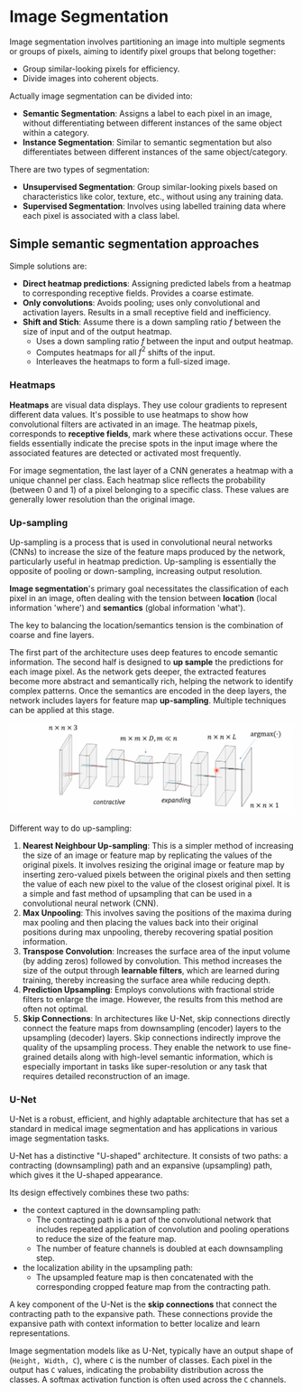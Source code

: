 # Image Segmentation

Image segmentation involves partitioning an image into multiple segments or groups of pixels, aiming to identify pixel groups that belong together:

- Group similar-looking pixels for efficiency.
- Divide images into coherent objects.

Actually image segmentation can be divided into: 

- **Semantic Segmentation**: Assigns a label to each pixel in an image, without differentiating between different instances of the same object within a category.
- **Instance Segmentation**: Similar to semantic segmentation but also differentiates between different instances of the same object/category.

There are two types of segmentation:

- **Unsupervised Segmentation**: Group similar-looking pixels based on characteristics like color, texture, etc., without using any training data.
- **Supervised Segmentation**: Involves using labelled training data where each pixel is associated with a class label.

## Simple semantic segmentation approaches 

Simple solutions are:

- **Direct heatmap predictions**: Assigning predicted labels from a heatmap to corresponding receptive fields. Provides a coarse estimate.
- **Only convolutions**: Avoids pooling; uses only convolutional and activation layers. Results in a small receptive field and inefficiency.
- **Shift and Stich**: Assume there is a down sampling ratio $f$ between the size of input and of the output heatmap.
	- Uses a down sampling ratio $f$ between the input and output heatmap.
	- Computes heatmaps for all $f^2$ shifts of the input.
	- Interleaves the heatmaps to form a full-sized image.

### Heatmaps

**Heatmaps** are visual data displays. They use colour gradients to represent different data values.
It's possible to use heatmaps to show how convolutional filters are activated in an image. The heatmap pixels, corresponds to **receptive fields**, mark where these activations occur. These fields essentially indicate the precise spots in the input image where the associated features are detected or activated most frequently.

For image segmentation, the last layer of a CNN generates a heatmap with a unique channel per class. Each heatmap slice reflects the probability (between $0$ and $1$) of a pixel belonging to a specific class. These values are generally lower resolution than the original image.

### Up-sampling 

Up-sampling is a process that is used in convolutional neural networks (CNNs) to increase the size of the feature maps produced by the network, particularly useful in heatmap prediction. 
Up-sampling is essentially the opposite of pooling or down-sampling, increasing output resolution. 

**Image segmentation**'s primary goal necessitates the classification of each pixel in an image, often dealing with the tension between **location** (local information 'where') and **semantics** (global information 'what'). 

The key to balancing the location/semantics tension is the combination of coarse and fine layers. 

The first part of the architecture uses deep features to encode semantic information. The second half is designed to **up sample** the predictions for each image pixel. As the network gets deeper, the extracted features become more abstract and semantically rich, helping the network to identify complex patterns.
Once the semantics are encoded in the deep layers, the network includes layers for feature map **up-sampling**. Multiple techniques can be applied at this stage.

![](images/f445cf23614f05113626a2e81c5cce5a.png)

Different way to do up-sampling:

1. **Nearest Neighbour Up-sampling**: This is a simpler method of increasing the size of an image or feature map by replicating the values of the original pixels. It involves resizing the original image or feature map by inserting zero-valued pixels between the original pixels and then setting the value of each new pixel to the value of the closest original pixel. It is a simple and fast method of upsampling that can be used in a convolutional neural network (CNN).
2. **Max Unpooling**: This involves saving the positions of the maxima during max pooling and then placing the values back into their original positions during max unpooling, thereby recovering spatial position information.
3. **Transpose Convolution**: Increases the surface area of the input volume (by adding zeros) followed by convolution. This method increases the size of the output through **learnable filters**, which are learned during training, thereby increasing the surface area while reducing depth.
4. **Prediction Upsampling**: Employs convolutions with fractional stride filters to enlarge the image. However, the results from this method are often not optimal.
5. **Skip Connections**: In architectures like U-Net, skip connections directly connect the feature maps from downsampling (encoder) layers to the upsampling (decoder) layers. Skip connections indirectly improve the quality of the upsampling process. They enable the network to use fine-grained details along with high-level semantic information, which is especially important in tasks like super-resolution or any task that requires detailed reconstruction of an image. 

### U-Net

U-Net is a robust, efficient, and highly adaptable architecture that has set a standard in medical image segmentation and has applications in various image segmentation tasks. 

U-Net has a distinctive "U-shaped" architecture. It consists of two paths: a contracting (downsampling) path and an expansive (upsampling) path, which gives it the U-shaped appearance.

Its design effectively combines these two paths: 

- the context captured in the downsampling path: 
	- The contracting path is a part of the convolutional network that includes repeated application of convolution and pooling operations to reduce the size of the feature map.
	- The number of feature channels is doubled at each downsampling step.
- the localization ability in the upsampling path:
	- The upsampled feature map is then concatenated with the corresponding cropped feature map from the contracting path.

A key component of the U-Net is the **skip connections** that connect the contracting path to the expansive path. These connections provide the expansive path with context information to better localize and learn representations.

Image segmentation models like as U-Net, typically have an output shape of (`Height, Width, C`), where `C` is the number of classes. Each pixel in the output has `C` values, indicating the probability distribution across the classes. 
A softmax activation function is often used across the `C` channels.